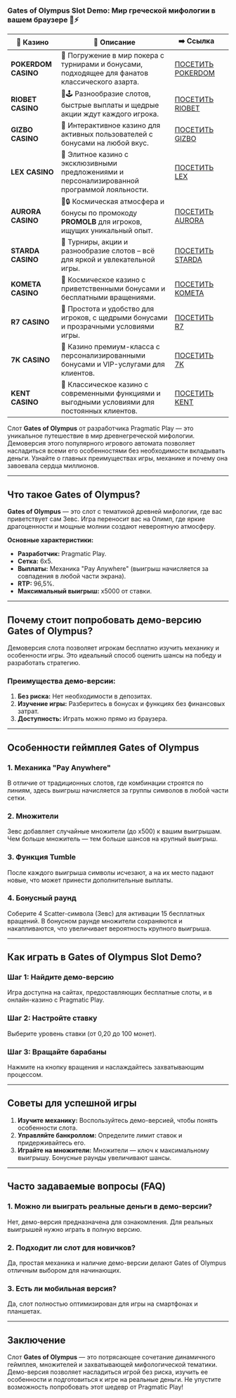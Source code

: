 ### Gates of Olympus Slot Demo: Мир греческой мифологии в вашем браузере 🎰⚡
| 🎰 Казино           | 📜 Описание                                                                                       | ➡️ Ссылка                                                                                          |   |
| ------------------- | ------------------------------------------------------------------------------------------------- | -------------------------------------------------------------------------------------------------- | - |
| **POKERDOM CASINO** | 🎲 Погружение в мир покера с турнирами и бонусами, подходящее для фанатов классического азарта.   | [ПОСЕТИТЬ POKERDOM](https://brandplay.link/FwVc4f)                                                 |   |
| **RIOBET CASINO**   | 🌟🕹️ Разнообразие слотов, быстрые выплаты и щедрые акции ждут каждого игрока.                    | [ПОСЕТИТЬ RIOBET](https://brandplay.link/TnjsxFvH)                                                 |   |
| **GIZBO CASINO**    | 🚀 Интерактивное казино для активных пользователей с бонусами на любой вкус.                      | [ПОСЕТИТЬ GIZBO](https://brandplay.link/rvzLrVLp)                                                  |   |
| **LEX CASINO**      | 🎰 Элитное казино с эксклюзивными предложениями и персонализированной программой лояльности.      | [ПОСЕТИТЬ LEX](https://brandplay.link/VMqNXPFs)                                                    |   |
| **AURORA CASINO**   | 🌌🔒 Космическая атмосфера и бонусы по промокоду **PROMOLB** для игроков, ищущих уникальный опыт. | [ПОСЕТИТЬ AURORA](https://10trafic-stat2.com/click/668546556bcc6313411604bc/6766/13031/subaccount) |   |
| **STARDA CASINO**   | 🌠 Турниры, акции и разнообразие слотов – всё для яркой и увлекательной игры.                     | [ПОСЕТИТЬ STARDA](https://brandplay.link/HDcDrxLk)                                                 |   |
| **KOMETA CASINO**   | 💫 Космическое казино с приветственными бонусами и бесплатными вращениями.                        | [ПОСЕТИТЬ KOMETA](https://brandplay.link/jHzFFYGv)                                                 |   |
| **R7 CASINO**       | 🎯 Простота и удобство для игроков, с щедрыми бонусами и прозрачными условиями игры.              | [ПОСЕТИТЬ R7](https://brandplay.link/dByFXP7h)                                                     |   |
| **7K CASINO**       | 💎 Казино премиум-класса с персонализированными бонусами и VIP-услугами для клиентов.             | [ПОСЕТИТЬ 7K](https://brandplay.link/dd46bNgD)                                                     |   |
| **KENT CASINO**     | 🎲 Классическое казино с современными функциями и выгодными условиями для постоянных клиентов.    | [ПОСЕТИТЬ KENT](https://brandplay.link/XRH1g6Vb)                                                   |   |
Слот **Gates of Olympus** от разработчика Pragmatic Play — это уникальное путешествие в мир древнегреческой мифологии. Демоверсия этого популярного игрового автомата позволяет насладиться всеми его особенностями без необходимости вкладывать деньги. Узнайте о главных преимуществах игры, механике и почему она завоевала сердца миллионов.

***

## Что такое Gates of Olympus?

**Gates of Olympus** — это слот с тематикой древней мифологии, где вас приветствует сам Зевс. Игра переносит вас на Олимп, где яркие драгоценности и мощные молнии создают невероятную атмосферу.

**Основные характеристики:**

* **Разработчик:** Pragmatic Play.
* **Сетка:** 6x5.
* **Выплаты:** Механика "Pay Anywhere" (выигрыш начисляется за совпадения в любой части экрана).
* **RTP:** 96,5%.
* **Максимальный выигрыш:** x5000 от ставки.

***

## Почему стоит попробовать демо-версию Gates of Olympus?

Демоверсия слота позволяет игрокам бесплатно изучить механику и особенности игры. Это идеальный способ оценить шансы на победу и разработать стратегию.

### Преимущества демо-версии:

1. **Без риска:** Нет необходимости в депозитах.
2. **Изучение игры:** Разберитесь в бонусах и функциях без финансовых затрат.
3. **Доступность:** Играть можно прямо из браузера.

***

## Особенности геймплея Gates of Olympus

### 1. **Механика "Pay Anywhere"**

В отличие от традиционных слотов, где комбинации строятся по линиям, здесь выигрыш начисляется за группы символов в любой части сетки.

### 2. **Множители**

Зевс добавляет случайные множители (до x500) к вашим выигрышам. Чем больше множитель — тем больше шансов на крупный выигрыш.

### 3. **Функция Tumble**

После каждого выигрыша символы исчезают, а на их место падают новые, что может принести дополнительные выплаты.

### 4. **Бонусный раунд**

Соберите 4 Scatter-символа (Зевс) для активации 15 бесплатных вращений. В бонусном раунде множители сохраняются и накапливаются, что увеличивает вероятность крупного выигрыша.

***

## Как играть в Gates of Olympus Slot Demo?

### Шаг 1: Найдите демо-версию

Игра доступна на сайтах, предоставляющих бесплатные слоты, и в онлайн-казино с Pragmatic Play.

### Шаг 2: Настройте ставку

Выберите уровень ставки (от 0,20 до 100 монет).

### Шаг 3: Вращайте барабаны

Нажмите на кнопку вращения и наслаждайтесь захватывающим процессом.

***

## Советы для успешной игры

1. **Изучите механику:** Воспользуйтесь демо-версией, чтобы понять особенности слота.
2. **Управляйте банкроллом:** Определите лимит ставок и придерживайтесь его.
3. **Играйте на множители:** Множители — ключ к максимальному выигрышу. Бонусные раунды увеличивают шансы.

***

## Часто задаваемые вопросы (FAQ)

### **1. Можно ли выиграть реальные деньги в демо-версии?**

Нет, демо-версия предназначена для ознакомления. Для реальных выигрышей нужно играть в полную версию.

### **2. Подходит ли слот для новичков?**

Да, простая механика и наличие демо-версии делают Gates of Olympus отличным выбором для начинающих.

### **3. Есть ли мобильная версия?**

Да, слот полностью оптимизирован для игры на смартфонах и планшетах.

***

## Заключение

Слот **Gates of Olympus** — это потрясающее сочетание динамичного геймплея, множителей и захватывающей мифологической тематики. Демо-версия позволяет насладиться игрой без риска, изучить ее особенности и подготовиться к игре на реальные деньги. Не упустите возможность попробовать этот шедевр от Pragmatic Play!
